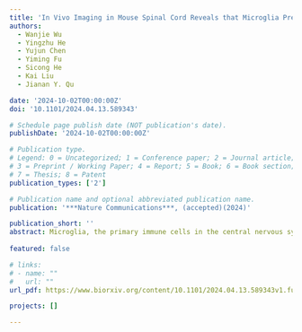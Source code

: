 ```yaml
---
title: 'In Vivo Imaging in Mouse Spinal Cord Reveals that Microglia Prevent Degeneration of Injured Axons'
authors:
  - Wanjie Wu
  - Yingzhu He
  - Yujun Chen
  - Yiming Fu
  - Sicong He
  - Kai Liu
  - Jianan Y. Qu

date: '2024-10-02T00:00:00Z'
doi: '10.1101/2024.04.13.589343'

# Schedule page publish date (NOT publication's date).
publishDate: '2024-10-02T00:00:00Z'

# Publication type.
# Legend: 0 = Uncategorized; 1 = Conference paper; 2 = Journal article;
# 3 = Preprint / Working Paper; 4 = Report; 5 = Book; 6 = Book section;
# 7 = Thesis; 8 = Patent
publication_types: ['2']

# Publication name and optional abbreviated publication name.
publication: '***Nature Communications***, (accepted)(2024)'

publication_short: ''
abstract: Microglia, the primary immune cells in the central nervous system, play a critical role in regulating neuronal function and fate through their interaction with neurons. Despite extensive research, the specific functions and mechanisms of microglia-neuron interactions remain incompletely understood. In this study, we demonstrate that microglia establish direct contact with myelinated axons at Nodes of Ranvier in the spinal cord of mice. Under normal physiological conditions, microglia-node contact occurs in a random scanning pattern and is associated with neuronal activity. However, in response to axonal injury, microglia rapidly transform their contact into a robust wrapping form, preventing acute axonal degeneration from extending beyond the nodes. This neuroprotective wrapping behavior of microglia is dependent on the function of their P2Y12 receptors, which may be activated by ATP released through axonal volume-activated anion channels at the nodes. Additionally, voltage-gated sodium channels (NaV) contribute to the interaction between nodes and glial cells following injury, and inhibition of NaV delays axonal degeneration. Through in vivo imaging, our findings reveal a neuroprotective role of microglia during the acute phase of spinal cord injury, achieved through a novel form of neuron-glia interaction.
  
featured: false

# links:
# - name: ""
#   url: ""
url_pdf: https://www.biorxiv.org/content/10.1101/2024.04.13.589343v1.full.pdf

projects: []

---
```





